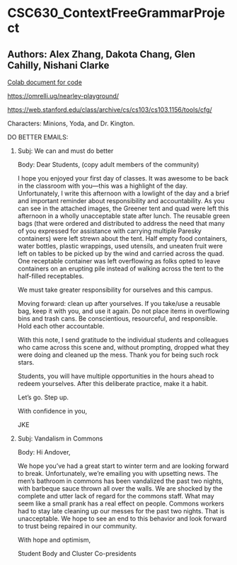 # CSC630_ContextFreeGrammarProject
## Authors: Alex Zhang, Dakota Chang, Glen Cahilly, Nishani Clarke

[Colab document for code](https://colab.research.google.com/drive/1Vm7qbzePa-OJXm5243dmv6Q7sBpdSZFb?usp=sharing)

https://omrelli.ug/nearley-playground/

https://web.stanford.edu/class/archive/cs/cs103/cs103.1156/tools/cfg/

Characters: Minions, Yoda, and Dr. Kington.


DO BETTER EMAILS:

1. Subj: We can and must do better

   Body: Dear Students, (copy adult members of the community)

    I hope you enjoyed your first day of classes. It was awesome to be back in the classroom with you—this was a highlight of the day.
    Unfortunately, I write this afternoon with a lowlight of the day and a brief and important reminder about responsibility and accountability.
    As you can see in the attached images, the Greener tent and quad were left this afternoon in a wholly unacceptable state after lunch. The reusable         green bags (that were ordered and distributed to address the need that many of you expressed for assistance with carrying multiple Paresky containers)     were left strewn about the tent. Half empty food containers, water bottles, plastic wrappings, used utensils, and uneaten fruit were left on tables to     be picked up by the wind and carried across the quad. One receptable container was left overflowing as folks opted to leave containers on an erupting       pile instead of walking across the tent to the half-filled receptables.

    We must take greater responsibility for ourselves and this campus.

    Moving forward: clean up after yourselves. If you take/use a reusable bag, keep it with you, and use it again. Do not place items in overflowing bins       and trash cans. Be conscientious, resourceful, and responsible. Hold each other accountable.

    With this note, I send gratitude to the individual students and colleagues who came across this scene and, without prompting, dropped what they were       doing and cleaned up the mess. Thank you for being such rock stars.

    Students, you will have multiple opportunities in the hours ahead to redeem yourselves. After this deliberate practice, make it a habit.

    Let’s go. Step up.

    With confidence in you,

    JKE
    
1. Subj: Vandalism in Commons

   Body: Hi Andover,

      We hope you’ve had a great start to winter term and are looking forward to break. Unfortunately, we’re emailing you with upsetting news. The men’s         bathroom in commons has been vandalized the past two nights, with barbeque sauce thrown all over the walls. We are shocked by the complete and utter       lack of regard for the commons staff. What may seem like a small prank has a real effect on people. Commons workers had to stay late cleaning up our       messes for the past two nights. That is unacceptable. We hope to see an end to this behavior and look forward to trust being repaired in our               community. 

      With hope and optimism,

      Student Body and Cluster Co-presidents 
